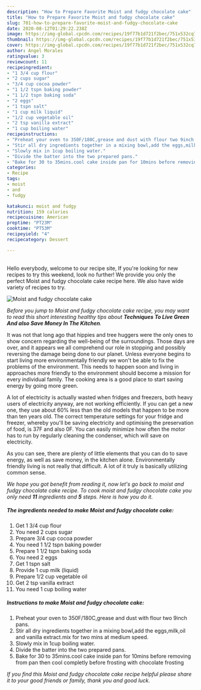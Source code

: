 ```yaml
---
description: "How to Prepare Favorite Moist and fudgy chocolate cake"
title: "How to Prepare Favorite Moist and fudgy chocolate cake"
slug: 701-how-to-prepare-favorite-moist-and-fudgy-chocolate-cake
date: 2020-08-12T01:29:22.238Z
image: https://img-global.cpcdn.com/recipes/19f77b1d721f2bec/751x532cq70/moist-and-fudgy-chocolate-cake-recipe-main-photo.jpg
thumbnail: https://img-global.cpcdn.com/recipes/19f77b1d721f2bec/751x532cq70/moist-and-fudgy-chocolate-cake-recipe-main-photo.jpg
cover: https://img-global.cpcdn.com/recipes/19f77b1d721f2bec/751x532cq70/moist-and-fudgy-chocolate-cake-recipe-main-photo.jpg
author: Angel Morales
ratingvalue: 3
reviewcount: 11
recipeingredient:
- "1 3/4 cup flour"
- "2 cups sugar"
- "3/4 cup cocoa powder"
- "1 1/2 tspn baking powder"
- "1 1/2 tspn baking soda"
- "2 eggs"
- "1 tspn salt"
- "1 cup milk liquid"
- "1/2 cup vegetable oil"
- "2 tsp vanilla extract"
- "1 cup boiling water"
recipeinstructions:
- "Preheat your oven to 350F/180C,grease and dust with flour two 9inch pans."
- "Stir all dry ingredients together in a mixing bowl,add the eggs,milk,oil and vanilla extract.mix for two mins at medium speed."
- "Slowly mix in 1cup boiling water."
- "Divide the batter into the two prepared pans."
- "Bake for 30 to 35mins.cool cake inside pan for 10mins before removing from pan then cool completly before frosting with chocolate frosting"
categories:
- Recipe
tags:
- moist
- and
- fudgy

katakunci: moist and fudgy 
nutrition: 159 calories
recipecuisine: American
preptime: "PT23M"
cooktime: "PT53M"
recipeyield: "4"
recipecategory: Dessert

---
```

<br>
Hello everybody, welcome to our recipe site, If you're looking for new recipes to try this weekend, look no further! We provide you only the perfect Moist and fudgy chocolate cake recipe here. We also have wide variety of recipes to try.
<br>


![Moist and fudgy chocolate cake](https://img-global.cpcdn.com/recipes/19f77b1d721f2bec/751x532cq70/moist-and-fudgy-chocolate-cake-recipe-main-photo.jpg)

<i>Before you jump to Moist and fudgy chocolate cake recipe, you may want to read this short interesting healthy tips about 
<strong>Techniques To Live Green And also Save Money In The Kitchen</strong>.</i>
</br>

It was not that long ago that hippies and tree huggers were the only ones to show concern regarding the well-being of the surroundings. Those days are over, and it appears we all comprehend our role in stopping and possibly reversing the damage being done to our planet. Unless everyone begins to start living more environmentally friendly we won't be able to fix the problems of the environment. This needs to happen soon and living in approaches more friendly to the environment should become a mission for every individual family. The cooking area is a good place to start saving energy by going more green.

A lot of electricity is actually wasted when fridges and freezers, both heavy users of electricity anyway, are not working efficiently. If you can get a new one, they use about 60% less than the old models that happen to be more than ten years old. The correct temperature settings for your fridge and freezer, whereby you'll be saving electricity and optimising the preservation of food, is 37F and also 0F. You can easily minimize how often the motor has to run by regularly cleaning the condenser, which will save on electricity.

As you can see, there are plenty of little elements that you can do to save energy, as well as save money, in the kitchen alone. Environmentally friendly living is not really that difficult. A lot of it truly is basically utilizing common sense.


<i>We hope you got benefit from reading it, now let's go back to moist and fudgy chocolate cake recipe. To cook moist and fudgy chocolate cake you only need <strong>11</strong> ingredients and <strong>5</strong> steps. Here is how you do it.
</i>

##### The ingredients needed to make Moist and fudgy chocolate cake:

1. Get 1 3/4 cup flour
1. You need 2 cups sugar
1. Prepare 3/4 cup cocoa powder
1. You need 1 1/2 tspn baking powder
1. Prepare 1 1/2 tspn baking soda
1. You need 2 eggs
1. Get 1 tspn salt
1. Provide 1 cup milk (liquid)
1. Prepare 1/2 cup vegetable oil
1. Get 2 tsp vanilla extract
1. You need 1 cup boiling water


##### Instructions to make Moist and fudgy chocolate cake:

1. Preheat your oven to 350F/180C,grease and dust with flour two 9inch pans.
1. Stir all dry ingredients together in a mixing bowl,add the eggs,milk,oil and vanilla extract.mix for two mins at medium speed.
1. Slowly mix in 1cup boiling water.
1. Divide the batter into the two prepared pans.
1. Bake for 30 to 35mins.cool cake inside pan for 10mins before removing from pan then cool completly before frosting with chocolate frosting


<i>If you find this Moist and fudgy chocolate cake recipe helpful please share it to your good friends or family, thank you and good luck.</i>
